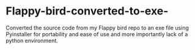 # Flappy-bird-converted-to-exe-
Converted the source code from my Flappy bird repo to an exe file using Pyinstaller for portability and ease of use and more importantly lack of a python environment.

